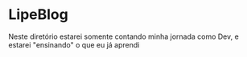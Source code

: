 # LipeBlog
Neste diretório estarei somente contando minha jornada como Dev, e estarei "ensinando" o que eu já aprendi
